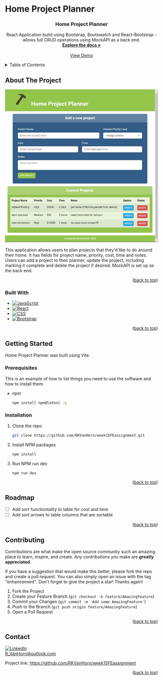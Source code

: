 # Home Project Planner
<a name="readme-top"></a>

<h3 align="center">Home Project Planner</h3>

  <p align="center">
    React Application build using Bootstrap, Bootswatch and React-Bootstrap - allows full CRUD operations using MockAPI as a back end.
    <br />
    <a href="https://github.com/RKVanHorn/week15FEassignment"><strong>Explore the docs »</strong></a>
    <br />
    <br />
    <a href="https://rkvanhorn.github.io/week15FEassignment/">View Demo</a>
  </p>
</div>



<!-- TABLE OF CONTENTS -->
<details>
  <summary>Table of Contents</summary>
  <ol>
    <li>
      <a href="#about-the-project">About The Project</a>
      <ul>
        <li><a href="#built-with">Built With</a></li>
      </ul>
    </li>
    <li>
      <a href="#getting-started">Getting Started</a>
      <ul>
        <li><a href="#prerequisites">Prerequisites</a></li>
        <li><a href="#installation">Installation</a></li>
      </ul>
    </li>
    <li><a href="#roadmap">Roadmap</a></li>
    <li><a href="#contact">Contact</a></li>
  </ol>
</details>



<!-- ABOUT THE PROJECT -->
## About The Project

![Product Name Screen Shot][product-screenshot]

This application allows users to plan projects that they'd like to do around their home. It has fields for project name, priority, cost, time and notes. Users can add a project to their planner, update the project, including marking it complete and delete the project if desired. MockAPI is set up as the back end. 

<p align="right">(<a href="#readme-top">back to top</a>)</p>



### Built With

* [![JavaScript][Javascript.js]][Javascript-url]
* [![React][React.js]][React-url]
* [![CSS][CSS.js]][CSS-url]
* [![Bootstrap][Bootstrap.com]][Bootstrap-url]

<p align="right">(<a href="#readme-top">back to top</a>)</p>



<!-- GETTING STARTED -->
## Getting Started

Home Project Planner was built using Vite.

### Prerequisites

This is an example of how to list things you need to use the software and how to install them.
* npm
  ```sh
  npm install npm@latest -g
  ```

### Installation

1. Clone the repo
   ```sh
   git clone https://github.com/RKVanHorn/week15FEassignment.git
   ```
3. Install NPM packages
   ```sh
   npm install
   ```
4. Run NPM run dev
   ```js
   npm run dev
   ```

<p align="right">(<a href="#readme-top">back to top</a>)</p>

<!-- ROADMAP -->
## Roadmap

- [ ] Add sort functiontality to table for cost and time
- [ ] Add sort arrows to table columns that are sortable

<p align="right">(<a href="#readme-top">back to top</a>)</p>



<!-- CONTRIBUTING -->
## Contributing

Contributions are what make the open source community such an amazing place to learn, inspire, and create. Any contributions you make are **greatly appreciated**.

If you have a suggestion that would make this better, please fork the repo and create a pull request. You can also simply open an issue with the tag "enhancement".
Don't forget to give the project a star! Thanks again!

1. Fork the Project
2. Create your Feature Branch (`git checkout -b feature/AmazingFeature`)
3. Commit your Changes (`git commit -m 'Add some AmazingFeature'`)
4. Push to the Branch (`git push origin feature/AmazingFeature`)
5. Open a Pull Request

<p align="right">(<a href="#readme-top">back to top</a>)</p>


<!-- CONTACT -->
## Contact
[![LinkedIn][linkedin-shield]][linkedin-url] <br/>
R_VanHorn@outlook.com <br/>

Project link: https://github.com/RKVanHorn/week15FEassignment

<p align="right">(<a href="#readme-top">back to top</a>)</p>



<!-- ACKNOWLEDGMENTS 
## Acknowledgments

* []()
* []()
* []()

<p align="right">(<a href="#readme-top">back to top</a>)</p> -->



<!-- MARKDOWN LINKS & IMAGES -->
<!-- https://www.markdownguide.org/basic-syntax/#reference-style-links -->
[contributors-shield]: https://img.shields.io/github/contributors/github_username/repo_name.svg?style=for-the-badge
[contributors-url]: https://github.com/github_username/repo_name/graphs/contributors
[forks-shield]: https://img.shields.io/github/forks/github_username/repo_name.svg?style=for-the-badge
[forks-url]: https://github.com/github_username/repo_name/network/members
[stars-shield]: https://img.shields.io/github/stars/github_username/repo_name.svg?style=for-the-badge
[stars-url]: https://github.com/github_username/repo_name/stargazers
[issues-shield]: https://img.shields.io/github/issues/github_username/repo_name.svg?style=for-the-badge
[issues-url]: https://github.com/github_username/repo_name/issues
[license-shield]: https://img.shields.io/github/license/github_username/repo_name.svg?style=for-the-badge
[license-url]: https://github.com/github_username/repo_name/blob/master/LICENSE.txt
[linkedin-shield]: https://img.shields.io/badge/-LinkedIn-black.svg?style=for-the-badge&logo=linkedin&colorB=555
[linkedin-url]: https://linkedin.com/in/rachelkvanhorn
[product-screenshot]: homeprojectplanner.jpeg
[CSS.js]: https://img.shields.io/badge/CSS3-1572B6?style=for-the-badge&logo=css3&logoColor=white
[CSS-url]:https://www.w3.org/Style/CSS/Overview.en.html
[Javascript.js]: https://img.shields.io/badge/JavaScript-323330?style=for-the-badge&logo=javascript&logoColor=F7DF1E
[Javascript-url]: https://developer.oracle.com/languages/javascript.html
[React.js]: https://img.shields.io/badge/React-20232A?style=for-the-badge&logo=react&logoColor=61DAFB
[React-url]: https://reactjs.org/
[Bootstrap.com]: https://img.shields.io/badge/Bootstrap-563D7C?style=for-the-badge&logo=bootstrap&logoColor=white
[Bootstrap-url]: https://getbootstrap.com
[JQuery.com]: https://img.shields.io/badge/jQuery-0769AD?style=for-the-badge&logo=jquery&logoColor=white
[JQuery-url]: https://jquery.com 
